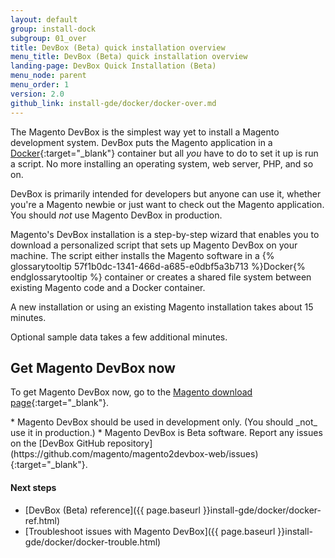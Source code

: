```yaml
---
layout: default
group: install-dock
subgroup: 01_over
title: DevBox (Beta) quick installation overview
menu_title: DevBox (Beta) quick installation overview
landing-page: DevBox Quick Installation (Beta)
menu_node: parent
menu_order: 1
version: 2.0
github_link: install-gde/docker/docker-over.md
---
```

 
The Magento DevBox is the simplest way yet to install a Magento development system. DevBox puts the Magento application in a [Docker](https://www.docker.com){:target="_blank"} container but all _you_ have to do to set it up is run a script. No more installing an operating system, web server, PHP, and so on.

DevBox is primarily intended for developers but anyone can use it, whether you're a Magento newbie or just want to check out the Magento application. You should _not_ use Magento DevBox in production.

Magento's DevBox installation is a step-by-step wizard that enables you to download a personalized script that sets up Magento DevBox on your machine. The script either installs the Magento software in a {% glossarytooltip 57f1b0dc-1341-466d-a685-e0dbf5a3b713 %}Docker{% endglossarytooltip %} container or creates a shared file system between existing Magento code and a Docker container.

A new installation or using an existing Magento installation takes about 15 minutes.

Optional sample data takes a few additional minutes.

## Get Magento DevBox now
To get Magento DevBox now, go to the [Magento download page](https://magento.com/tech-resources/download){:target="_blank"}.

<div class="bs-callout bs-callout-info" id="info" markdown="1">
*   Magento DevBox should be used in development only. (You should _not_ use it in production.)
*   Magento DevBox is Beta software. Report any issues on the [DevBox GitHub repository](https://github.com/magento/magento2devbox-web/issues){:target="_blank"}.
</div>

#### Next steps
*   [DevBox (Beta) reference]({{ page.baseurl }}install-gde/docker/docker-ref.html)
*   [Troubleshoot issues with Magento DevBox]({{ page.baseurl }}install-gde/docker/docker-trouble.html)

